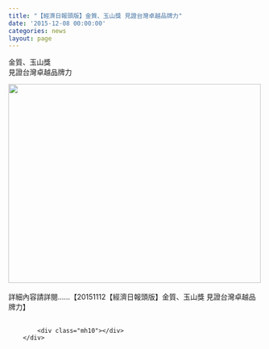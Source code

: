 ```yaml
---
title: "【經濟日報頭版】金質、玉山獎 見證台灣卓越品牌力"
date: '2015-12-08 00:00:00'
categories: news
layout: page
---
```


<p class="title-1">金質、玉山獎<br>見證台灣卓越品牌力</p>
<div class="text">
			<div>
	<img alt="" src="http://www.leishan.com.tw/UserFiles/images/20151112%E3%80%90%E7%B6%93%E6%BF%9F%E6%97%A5%E5%A0%B1%E9%A0%AD%E7%89%88%E3%80%91%E9%87%91%E8%B3%AA%E3%80%81%E7%8E%89%E5%B1%B1%E7%8D%8E%20%E8%A6%8B%E8%AD%89%E5%8F%B0%E7%81%A3%E5%8D%93%E8%B6%8A%E5%93%81%E7%89%8C%E5%8A%9B500%282%29.jpg" style="width: 501px; height: 395px;"></div>
<div>
	&nbsp;</div>
<div>
	<div>
		詳細內容請詳閱......【20151112【經濟日報頭版】金質、玉山獎 見證台灣卓越品牌力】</div>
</div>
<div>
	&nbsp;</div>

			<div class="mh10"></div>
		</div>